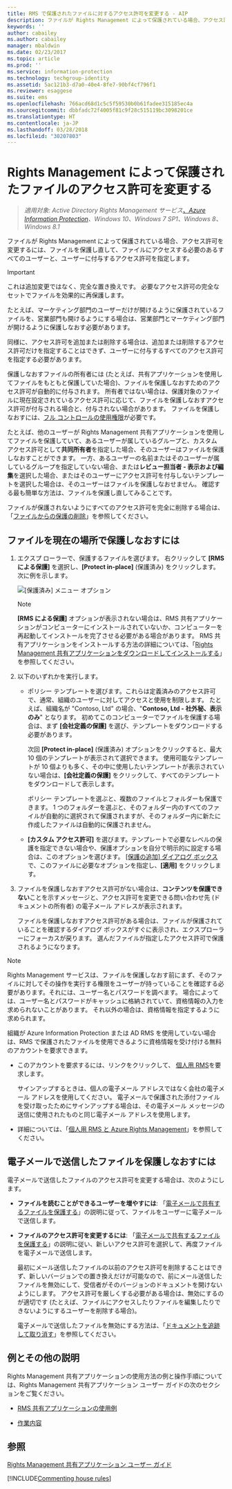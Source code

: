 ```yaml
---
title: RMS で保護されたファイルに対するアクセス許可を変更する - AIP
description: ファイルが Rights Management によって保護されている場合、アクセス許可を変更するには、ファイルを保護し直して、ファイルにアクセスする必要のあるすべてのユーザーと、ユーザーに付与するアクセス許可を指定します。
keywords: ''
author: cabailey
ms.author: cabailey
manager: mbaldwin
ms.date: 02/23/2017
ms.topic: article
ms.prod: ''
ms.service: information-protection
ms.technology: techgroup-identity
ms.assetid: 5ac121b3-d7a0-40e4-8fe7-90bf4cf796f1
ms.reviewer: esaggese
ms.suite: ems
ms.openlocfilehash: 766acd68d1c5c5f59530b0b61fadee315185ec4a
ms.sourcegitcommit: dbbfadc72f4005f81c9f28c515119bc3098201ce
ms.translationtype: HT
ms.contentlocale: ja-JP
ms.lasthandoff: 03/28/2018
ms.locfileid: "30207803"
---
```

# <a name="change-permissions-on-files-that-have-been-protected-by-rights-management"></a>Rights Management によって保護されたファイルのアクセス許可を変更する

>*適用対象: Active Directory Rights Management サービス[、Azure Information Protection](https://azure.microsoft.com/pricing/details/information-protection)、Windows 10、Windows 7 SP1、Windows 8、Windows 8.1*

ファイルが Rights Management によって保護されている場合、アクセス許可を変更するには、ファイルを保護し直して、ファイルにアクセスする必要のあるすべてのユーザーと、ユーザーに付与するアクセス許可を指定します。

> [!IMPORTANT]
> これは追加変更ではなく、完全な置き換えです。 必要なアクセス許可の完全なセットでファイルを効果的に再保護します。
> 
>  たとえば、マーケティング部門のユーザーだけが開けるように保護されているファイルを、営業部門も開けるようにする場合は、営業部門とマーケティング部門が開けるように保護しなおす必要があります。
>
> 同様に、アクセス許可を追加または削除する場合は、追加または削除するアクセス許可だけを指定することはできず、ユーザーに付与するすべてのアクセス許可を指定する必要があります。

保護しなおすファイルの所有者には (たとえば、共有アプリケーションを使用してファイルをもともと保護していた場合)、ファイルを保護しなおすためのアクセス許可が自動的に付与されます。 所有者ではない場合は、保護対象のファイルに現在設定されているアクセス許可に応じて、ファイルを保護しなおすアクセス許可が付与される場合と、付与されない場合があります。 ファイルを保護しなおすには、[フル コントロールの使用権限](../deploy-use/configure-usage-rights.md#usage-rights-and-descriptions)が必要です。

たとえば、他のユーザーが Rights Management 共有アプリケーションを使用してファイルを保護していて、あるユーザーが属しているグループと、カスタム アクセス許可として**共同所有者**を指定した場合、そのユーザーはファイルを保護しなおすことができます。 一方、あるユーザーの名前またはそのユーザーが属しているグループを指定していない場合、または**レビュー担当者 - 表示および編集**を選択した場合、またはそのユーザーにアクセス許可を付与しないテンプレートを選択した場合は、そのユーザーはファイルを保護しなおせません。 確認する最も簡単な方法は、ファイルを保護し直してみることです。

ファイルが保護されないようにすべてのアクセス許可を完全に削除する場合は、「[ファイルからの保護の削除](sharing-app-remove-protection.md)」を参照してください。

## <a name="to-re-protect-a-file-in-place"></a>ファイルを現在の場所で保護しなおすには

1.  エクスプ ローラーで、保護するファイルを選びます。 右クリックして **[RMS による保護]** を選択し、**[Protect in-place]** (保護済み) をクリックします。 次に例を示します。

    ![[保護済み] メニュー オプション](../media/ADRMS_MSRMSApp_SP_CompanyDefined.png)

    > [!NOTE]
    > **[RMS による保護]** オプションが表示されない場合は、RMS 共有アプリケーションがコンピューターにインストールされていないか、コンピューターを再起動してインストールを完了させる必要がある場合があります。 RMS 共有アプリケーションをインストールする方法の詳細については、「[Rights Management 共有アプリケーションをダウンロードしてインストールする](install-sharing-app.md)」を参照してください。

2.  以下のいずれかを実行します。

    -   ポリシー テンプレートを選びます。これらは定義済みのアクセス許可で、通常、組織のユーザーに対してアクセスと使用を制限します。 たとえば、組織名が "Contoso, Ltd" の場合、"**Contoso, Ltd - 社外秘、表示のみ**" となります。 初めてこのコンピューターでファイルを保護する場合は、まず **[会社定義の保護]** を選び、テンプレートをダウンロードする必要があります。

        次回 **[Protect in-place]** (保護済み) オプションをクリックすると、最大 10 個のテンプレートが表示されて選択できます。 使用可能なテンプレートが 10 個よりも多く、その中に使用したいテンプレートが表示されていない場合は、**[会社定義の保護]** をクリックして、すべてのテンプレートをダウンロードして表示します。

        ポリシー テンプレートを選ぶと、複数のファイルとフォルダーも保護できます。 1 つのフォルダーを選ぶと、そのフォルダー内のすべてのファイルが自動的に選択されて保護されますが、そのフォルダー内に新たに作成したファイルは自動的に保護されません。

    -   **[カスタム アクセス許可]** を選びます。テンプレートで必要なレベルの保護を指定できない場合や、保護オプションを自分で明示的に設定する場合は、このオプションを選びます。 [[保護の追加] ダイアログ ボックス](sharing-app-dialog-box.md)で、このファイルに必要なオプションを指定し、**[適用]** をクリックします。

3. ファイルを保護しなおすアクセス許可がない場合は、**コンテンツを保護できない**ことを示すメッセージと、アクセス許可を変更できる問い合わせ先 (ドキュメントの所有者) の電子メール アドレスが表示されます。

    ファイルを保護しなおすアクセス許可がある場合は、ファイルが保護されていることを確認するダイアログ ボックスがすぐに表示され、エクスプローラーにフォーカスが戻ります。 選んだファイルが指定したアクセス許可で保護されるようになります。 

> [!NOTE]
> Rights Management サービスは、ファイルを保護しなおす前にまず、そのファイルに対してその操作を実行する権限をユーザーが持っていることを確認する必要があります。それには、ユーザー名とパスワードを調べます。 場合によっては、ユーザー名とパスワードがキャッシュに格納されていて、資格情報の入力を求められないことがあります。 それ以外の場合は、資格情報を指定するように求められます。
>
> 組織が Azure Information Protection または AD RMS を使用していない場合は、RMS で保護されたファイルを使用できるように資格情報を受け付ける無料のアカウントを要求できます。
>
> -   このアカウントを要求するには、リンクをクリックして、 [個人用 RMS](http://go.microsoft.com/fwlink/?LinkId=309469)を要求します。
>
>     サインアップするときは、個人の電子メール アドレスではなく会社の電子メール アドレスを使用してください。 電子メールで保護された添付ファイルを受け取ったためにサインアップする場合は、その電子メール メッセージの送信に使用されたものと同じ電子メール アドレスを使用します。
> -   詳細については、「[個人用 RMS と Azure Rights Management](../understand-explore/rms-for-individuals.md)」を参照してください。

## <a name="to-re-protect-a-file-that-you-have-emailed"></a>電子メールで送信したファイルを保護しなおすには

電子メールで送信したファイルのアクセス許可を変更する場合は、次のようにします。

- **ファイルを読むことができるユーザーを増やすには**: 「[電子メールで共有するファイルを保護する](sharing-app-protect-by-email.md)」の説明に従って、ファイルをユーザーに電子メールで送信します。

- **ファイルのアクセス許可を変更するには**: 「[電子メールで共有するファイルを保護する](sharing-app-protect-by-email.md)」の説明に従い、新しいアクセス許可を選択して、再度ファイルを電子メールで送信します。 

    最初にメール送信したファイルの以前のアクセス許可を削除することはできず、新しいバージョンでの置き換えだけが可能なので、前にメール送信したファイルを無効にして、受信者がそのバージョンのドキュメントを開けないようにします。 アクセス許可を厳しくする必要がある場合は、無効にするのが適切です (たとえば、ファイルにアクセスしたりファイルを編集したりできないようにするユーザーを削除する場合)。

    電子メールで送信したファイルを無効にする方法は、「[ドキュメントを追跡して取り消す](sharing-app-track-revoke.md)」を参照してください。


## <a name="examples-and-other-instructions"></a>例とその他の説明
Rights Management 共有アプリケーションの使用方法の例と操作手順については、Rights Management 共有アプリケーション ユーザー ガイドの次のセクションをご覧ください。

-   [RMS 共有アプリケーションの使用例](sharing-app-user-guide.md#examples-for-using-the-rms-sharing-application)

-   [作業内容](sharing-app-user-guide.md#what-do-you-want-to-do)

## <a name="see-also"></a>参照
[Rights Management 共有アプリケーション ユーザー ガイド](sharing-app-user-guide.md)

[!INCLUDE[Commenting house rules](../includes/houserules.md)]